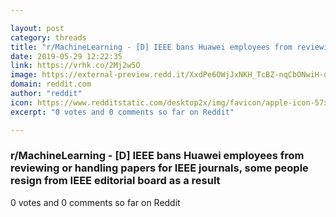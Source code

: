 ```yaml
---

layout: post
category: threads
title: "r/MachineLearning - [D] IEEE bans Huawei employees from reviewing or handling papers for IEEE journals, some people resign from IEEE editorial board as a result"
date: 2019-05-29 12:22:35
link: https://vrhk.co/2Mj2w5O
image: https://external-preview.redd.it/XxdPe6OWjJxNKH_TcBZ-nqCbONwiH-osTsz42DcCDak.jpg?auto=webp&s=47e7b26389487fe8edb97bf29e9170c3ab600ff0
domain: reddit.com
author: "reddit"
icon: https://www.redditstatic.com/desktop2x/img/favicon/apple-icon-57x57.png
excerpt: "0 votes and 0 comments so far on Reddit"

---
```


### r/MachineLearning - [D] IEEE bans Huawei employees from reviewing or handling papers for IEEE journals, some people resign from IEEE editorial board as a result

0 votes and 0 comments so far on Reddit